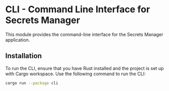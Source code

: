 # CLI - Command Line Interface for Secrets Manager

This module provides the command-line interface for the Secrets Manager application.

## Installation
To run the CLI, ensure that you have Rust installed and the project is set up with Cargo workspace. Use the following command to run the CLI:

```bash
cargo run --package cli
